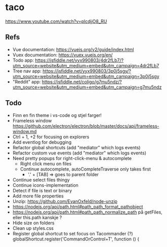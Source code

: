 # taco
https://www.youtube.com/watch?v=plcdjjO8_RU

## Refs
- Vue documentation: https://vuejs.org/v2/guide/index.html
- Vuex documentation: https://vuex.vuejs.org/en/
- Todo app: https://jsfiddle.net/yyx990803/4dr2fLb7/?utm_source=website&utm_medium=embed&utm_campaign=4dr2fLb7
- Tree nav app: https://jsfiddle.net/yyx990803/3p0j5sgy/?utm_source=website&utm_medium=embed&utm_campaign=3p0j5sgy
- "Reddit" app: https://jsfiddle.net/coligo/g7mu5ndz/?utm_source=website&utm_medium=embed&utm_campaign=g7mu5ndz

## Todo
- Finn en fin theme i vs-code og stjel farger!
- Frameless window https://github.com/electron/electron/blob/master/docs/api/frameless-window.md
- Ctrl + 1, +2 for focusing on explorers
- Add eventlog for debugging
- Refactor global shortcuts (add "mediator" which logs events)
- Refactor custom vue events (add "mediator" which logs events)
- Need pretty popups for right-click-menu & autocomplete
	- Right click menu on files
	- Continue autocomplete, autoCompleteTraverse only takes first
		- '.' + [TAB] => goes to parent folder
- Continue select files thingy
- Continue icons-implementation
- Detect if file is text or binary
- Add more file properties
- Unzip: https://github.com/EvanOxfeld/node-unzip
- https://nodejs.org/api/path.html#path_path_format_pathobject
- https://nodejs.org/api/path.html#path_path_normalize_path på getFiles, eller this.path kanskje ?
- Hide size on folders
- Clean up styles.css
- Register global shortcut to set focus on Tacommander (?) globalShortcut.register('CommandOrControl+T', function () {
